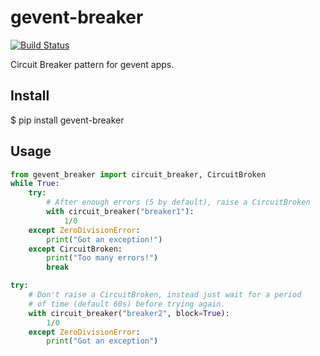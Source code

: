 gevent-breaker
==============

[![Build Status](https://travis-ci.org/daroot/gevent-breaker.svg?branch=1.0.0)](https://travis-ci.org/daroot/gevent-breaker)

Circuit Breaker pattern for gevent apps.

Install
-------

   $ pip install gevent-breaker

Usage
-----

```python
from gevent_breaker import circuit_breaker, CircuitBroken
while True:
	try:
        # After enough errors (5 by default), raise a CircuitBroken
		with circuit_breaker("breaker1"):
			1/0
	except ZeroDivisionError:
		print("Got an exception!")
	except CircuitBroken:
        print("Too many errors!")
		break

try:
    # Don't raise a CircuitBroken, instead just wait for a period
	# of time (default 60s) before trying again.
    with circuit_breaker("breaker2", block=True):
        1/0
	except ZeroDivisionError:
        print("Got an exception")
```
